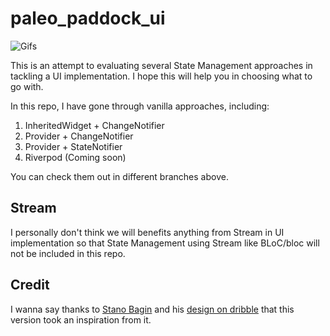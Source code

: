 # paleo_paddock_ui

![Gifs](assets/gifs/paleo_paddock_ui_cut.gif)

This is an attempt to evaluating several State Management approaches in tackling a UI implementation. I hope this will help you in choosing what to go with.

In this repo, I have gone through vanilla approaches, including:

1. InheritedWidget + ChangeNotifier
2. Provider + ChangeNotifier
3. Provider + StateNotifier
4. Riverpod (Coming soon)

You can check them out in different branches above.

## Stream

I personally don't think we will benefits anything from Stream in UI implementation so that State Management using Stream like BLoC/bloc will not be included in this repo.

## Credit

I wanna say thanks to [Stano Bagin](https://dribbble.com/staacopy) and his [design on dribble](https://dribbble.com/shots/2729372-Paleo-Paddock-ios-application-menu-animation) that this version took an inspiration from it.
